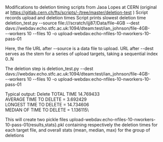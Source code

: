 Modifications to deletion timing scripts from Jaoa Lopes at CERN (original at 
https://gitlab.cern.ch/fts/scripts/-/tree/master/deletion-test )
Script records upload and deletion times
Script prints slowest deletion time
deletion_test.py --source file:///scratch/ijj87/Data/file-4GB --dest davs://webdav.echo.stfc.ac.uk:1094/dteam:test/ian_johnson/file-4GB- \
--workers 10 --files 10 -o upload-webdav.echo-nfiles-10-nworkers-10-pass-01 

Here, the file URL after --source is a data file to upload. URL after --dest serves as the stem for a series of upload targets, taking a sequential index 0..N

The deletion step is
deletion_test.py --dest davs://webdav.echo.stfc.ac.uk:1094/dteam:test/ian_johnson/file-4GB- \
--workers 10 --files 10 -o upload-webdav.echo-nfiles-10-nworkers-10-pass-01

Typical output:
Delete TOTAL TIME 14.769433\
AVERAGE TIME TO DELETE = 3.692429\
LONGEST TIME TO DELETE = 14.734606\
MEDIAN OF TIME TO DELETE = 1.136115\

This will create two pickle files upload-webdav.echo-nfiles-10-nworkers-10-pass-01{results,stats}.pkl containing respectively the deletion times for each target file, 
and overall stats (mean, median, max) for the group of deletions

